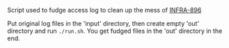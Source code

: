 Script used to fudge access log to clean up the mess of [INFRA-896](https://issues.jenkins-ci.org/browse/INFRA-896)

Put original log files in the 'input' directory, then create empty 'out' directory and run `./run.sh`.
You get fudged files in the 'out' directory in the end.
